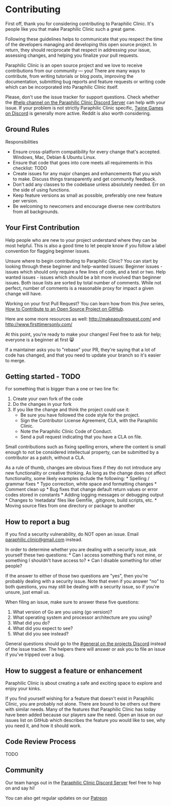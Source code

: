 # Contributing

First off, thank you for considering contributing to Paraphilic Clinic. It's people like you that make Paraphilic Clinic such a great game.

Following these guidelines helps to communicate that you respect the time of the developers managing and developing this open source project. In return, they should reciprocate that respect in addressing your issue, assessing changes, and helping you finalize your pull requests.

Paraphilic Clinic is an open source project and we love to receive contributions from our community — you! There are many ways to contribute, from writing tutorials or blog posts, improving the documentation, submitting bug reports and feature requests or writing code which can be incorporated into Paraphilic Clinic itself.

Please, don't use the issue tracker for support questions. Check whether the  [#help channel on the Paraphilic Clinic Discord Server](https://discord.gg/VWj3Cup) can help with your issue. If your problem is not strictly Paraphilic Clinic specific, [Twine Games on Discord](https://discord.gg/NYvnS6)  is generally more active. Reddit is also worth considering.

## Ground Rules

Responsibilities

* Ensure cross-platform compatibility for every change that's accepted. Windows, Mac, Debian & Ubuntu Linux.
* Ensure that code that goes into core meets all requirements in this checklist: TODO
* Create issues for any major changes and enhancements that you wish to make. Discuss things transparently and get community feedback.
* Don't add any classes to the codebase unless absolutely needed. Err on the side of using functions.
* Keep feature versions as small as possible, preferably one new feature per version.
* Be welcoming to newcomers and encourage diverse new contributors from all backgrounds.

## Your First Contribution

Help people who are new to your project understand where they can be most helpful. This is also a good time to let people know if you follow a label convention for flagging beginner issues.

Unsure where to begin contributing to Paraphilic Clinic? You can start by looking through these beginner and help-wanted issues:
Beginner issues - issues which should only require a few lines of code, and a test or two.
Help wanted issues - issues which should be a bit more involved than beginner issues.
Both issue lists are sorted by total number of comments. While not perfect, number of comments is a reasonable proxy for impact a given change will have.

Working on your first Pull Request? You can learn how from this *free* series, [How to Contribute to an Open Source Project on GitHub](https://egghead.io/series/how-to-contribute-to-an-open-source-project-on-github).

Here are some more resources as well:  http://makeapullrequest.com/ and http://www.firsttimersonly.com/

At this point, you're ready to make your changes! Feel free to ask for help; everyone is a beginner at first :smile_cat:

If a maintainer asks you to "rebase" your PR, they're saying that a lot of code has changed, and that you need to update your branch so it's easier to merge.

## Getting started - TODO

For something that is bigger than a one or two line fix:

1. Create your own fork of the code
2. Do the changes in your fork
3. If you like the change and think the project could use it:
    * Be sure you have followed the code style for the project.
    * Sign the Contributor License Agreement, CLA, with the Paraphilic Clinic.
    * Note the Paraphilic Clinic Code of Conduct.
    * Send a pull request indicating that you have a CLA on file.

Small contributions such as fixing spelling errors, where the content is small enough to not be considered intellectual property, can be submitted by a contributor as a patch, without a CLA.

As a rule of thumb, changes are obvious fixes if they do not introduce any new functionality or creative thinking. As long as the change does not affect functionality, some likely examples include the following:
    * Spelling / grammar fixes
    * Typo correction, white space and formatting changes
    * Comment clean up
    * Bug fixes that change default return values or error codes stored in constants
    * Adding logging messages or debugging output
    * Changes to ‘metadata’ files like Gemfile, .gitignore, build scripts, etc.
    * Moving source files from one directory or package to another

## How to report a bug

If you find a security vulnerability, do NOT open an issue. Email paraphilic.clinic@gmail.com instead.

In order to determine whether you are dealing with a security issue, ask yourself these two questions:
    * Can I access something that's not mine, or something I shouldn't have access to?
    * Can I disable something for other people?

If the answer to either of those two questions are "yes", then you're probably dealing with a security issue. Note that even if you answer "no" to both questions, you may still be dealing with a security issue, so if you're unsure, just email us.

When filing an issue, make sure to answer these five questions:

1. What version of Go are you using (go version)?
2. What operating system and processor architecture are you using?
3. What did you do?
4. What did you expect to see?
5. What did you see instead?

General questions should go to the [#general on the projects Discord](https://discord.gg/GYkAYbY) instead of the issue tracker. The helpers there will answer or ask you to file an issue if you've tripped over a bug.

## How to suggest a feature or enhancement

Paraphilic Clinic is about creating a safe and exciting space to explore and enjoy your kinks.

If you find yourself wishing for a feature that doesn't exist in Paraphilic Clinic, you are probably not alone. There are bound to be others out there with similar needs. Many of the features that Paraphilic Clinic has today have been added because our players saw the need. Open an issue on our issues list on GitHub which describes the feature you would like to see, why you need it, and how it should work.

## Code Review Process

TODO

## Community

Our team hangs out in the [Paraphilic Clinic Discord Server](https://discord.gg/zfgvcKv) feel free to hop on and say hi!

You can also get regular updates on our [Patreon](TODO)